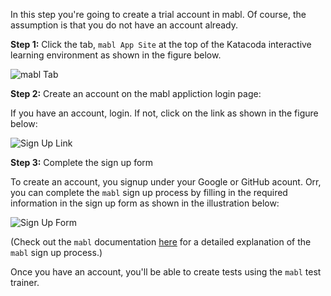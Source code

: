 In this step you're going to create a trial account in mabl. Of course, the assumption is that you do not have an account already.

**Step 1:** Click the tab, `mabl App Site` at the top of the Katacoda interactive learning environment as shown in the figure below.

![mabl Tab](https://katacoda.com/reselbob/scenarios/using-mabl-creating-an-account/assets/mabl-tab.png)

**Step 2:**  Create an account on the mabl appliction login page:

If you have an account, login. If not, click on the link as shown in the figure below:

![Sign Up Link](https://katacoda.com/reselbob/scenarios/using-mabl-creating-an-account/assets/sign-up.png)

**Step 3:** Complete the sign up form

To create an account, you signup under your Google or GitHub acount. Orr, you can complete the `mabl` sign up process by filling in the required information in the sign up form as shown in the illustration below:

![Sign Up Form](https://katacoda.com/reselbob/scenarios/using-mabl-creating-an-account/assets/signup-form.png)

(Check out the `mabl` documentation [here](https://help.mabl.com/docs/quick-start-guide) for a detailed explanation of the `mabl` sign up process.)

Once you have an account, you'll be able to create tests using the `mabl` test trainer.